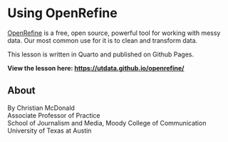 # Using OpenRefine

[OpenRefine](https://openrefine.org/) is a free, open source, powerful tool for working with messy data. Our most common use for it is to clean and transform data.

This lesson is written in Quarto and published on Github Pages.

**View the lesson here: <https://utdata.github.io/openrefine/>**

## About

By Christian McDonald\
Associate Professor of Practice\
School of Journalism and Media, Moody College of Communication\
University of Texas at Austin


